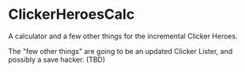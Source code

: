 # ClickerHeroesCalc
A calculator and a few other things for the incremental Clicker Heroes.

The "few other things" are going to be an updated Clicker Lister, and possibly a save hacker. (TBD)
